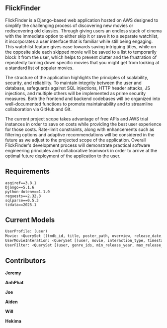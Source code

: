 ## FlickFinder

FlickFinder is a Django-based web application hosted on AWS designed to simplify the challenging process of discovering new movies or rediscovering old classics. Through giving users an endless stack of cinema with the immediate option to either skip it or save it to a separate watchlist, it incorporates a user interface that is familiar while still being engaging. This watchlist feature gives ease towards saving intriguing titles, while on the opposite side each skipped movie will be saved to a list to temporarily block it from the user, which helps to prevent clutter and the frustration of repeatedly turning down specific movies that you might get from looking at a standard list of popular movies. 

The structure of the application highlights the principles of scalability, security, and reliability. To maintain integrity between the user and database, safeguards against SQL injections, HTTP header attacks, JS injections, and multiple others will be implemented as prime security measures. Both the frontend and backend codebases will be organized into well-documented functions to promote maintainability and to streamline collaboration via GitHub and Git.  

The current project scope takes advantage of free APIs and AWS trial instances in order to save on costs while providing the best user experience for those costs. Rate-limit constraints, along with enhancements such as filtering options and adaptive recommendations will be considered in the future as we adjust to the projected scope of the application. Overall FlickFinder's development process will demonstrate practical software engineering principles and collaborative teamwork in order to arrive at the optimal future deployment of the application to the user. 

## Requirements

```
﻿asgiref==3.8.1
Django==5.1.6
python-dotenv==1.1.0
requests==2.32.3
sqlparse==0.5.3
tzdata==2025.1
```

## Current Models

```python
UserProfile: (user)
Movie: <QuerySet [(tmdb_id, title, poster_path, overview, release_date, vote_average, vote_count, genres)>
UserMovieInteration: <QuerySet [(user, movie, interaction_type, timestamp)>
UserFilter: <QuerySet [(user, genre_ids, min_release_year, max_release_year, min_rating)]>
```

## Contributors

**Jeremy**

**AnhPhat**

**Joe**

**Aiden**

**Will**

**Hekima**

